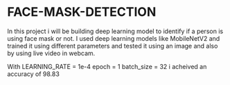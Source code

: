# FACE-MASK-DETECTION
In this project i will be building deep learning model to identify if a person is using face mask or not. I used deep learning models like MobileNetV2 and trained it using different parameters and tested it using an image and also by using live video in webcam. 


With LEARNING_RATE = 1e-4
epoch = 1
batch_size = 32 i acheived an accuracy of 98.83
